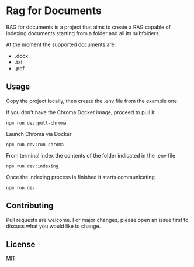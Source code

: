 # Rag for Documents

RAG for documents is a project that aims to create a RAG capable of indexing documents starting from a folder and all its subfolders.

At the moment the supported documents are:
- .docx
- .txt
- .pdf


## Usage

Copy the project locally, then create the .env file from the example one.

If you don't have the Chroma Docker image, proceed to pull it

```
npm run dev:pull-chroma
```

Launch Chroma via Docker

```
npm run dev:run-chroma
```


From terminal index the contents of the folder indicated in the .env file

```
npm run dev:indexing
```

Once the indexing process is finished it starts communicating

```
npm run dev
```

## Contributing

Pull requests are welcome. For major changes, please open an issue first
to discuss what you would like to change.

## License

[MIT](https://choosealicense.com/licenses/mit/)
